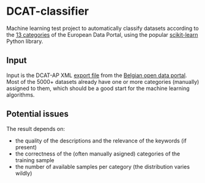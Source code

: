 # DCAT-classifier

Machine learning test project to automatically classify datasets according to the [13 categories](http://publications.europa.eu/mdr/resource/authority/data-theme/html/data-theme-eng.html) of the European Data Portal, using  the popular [scikit-learn](http://scikit-learn.org/stable/) Python library.

## Input
Input is the DCAT-AP XML [export file](https://github.com/Fedict/dcat) from the [Belgian open data portal](http://data.gov.be). Most of the 5000+ datasets already have one or more categories (manually) assigned to them, which should be a good start for the machine learning algorithms.

## Potential issues
The result depends on:
  - the quality of the descriptions and the relevance of the keywords (if present)
  - the correctness of the (often manually asigned) categories of the training sample
  - the number of available samples per category (the distribution varies wildly)


